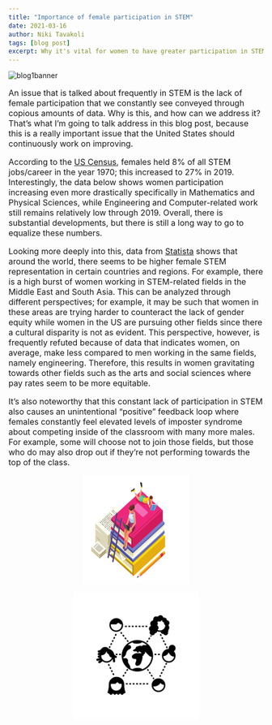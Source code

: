 ```yaml
---
title: "Importance of female participation in STEM"
date: 2021-03-16
author: Niki Tavakoli
tags: [blog post]
excerpt: Why it's vital for women to have greater participation in STEM and what we as scientists and engineers can do to facilitate this.
---
```

<img src="/images/bannerb2.png" alt="blog1banner" class = "center">

<p style="font-size:16px"> An issue that is talked about frequently in STEM is the lack of female participation that we constantly see conveyed through copious amounts of data. Why is this, and how can we address it? That’s what I’m going to talk address in this blog post, because this is a really important issue that the United States should continuously work on improving.</p>

<p style="font-size:16px"> According to the <a href="https://www.census.gov/library/stories/2021/01/women-making-gains-in-stem-occupations-but-still-underrepresented.html#:~:text=Some%20STEM%20Occupations-,In%201970%2C%20women%20made%20up%2038%25%20of%20all%20U.S%20workers,up%2048%25%20of%20all%20workers.&text=But%20social%20science%20accounted%20for,1970%20to%2015%25%20in%202019">US Census</a>, females held 8% of all STEM jobs/career in the year 1970; this increased to 27% in 2019. Interestingly, the data below shows women participation increasing even more drastically specifically in Mathematics and Physical Sciences, while Engineering and Computer-related work still remains relatively low through 2019. Overall, there is substantial  developments, but there is still a long way to go to equalize these numbers.</p>

<p style="font-size:16px"> Looking more deeply into this, data from <a href="https://www.statista.com/statistics/1116527/share-women-stem-country/">Statista</a> shows that around the world, there seems to be higher female STEM representation in certain countries and regions. For example, there is a high burst of women working in STEM-related fields in the Middle East and South Asia. This can be analyzed through different perspectives; for example, it may be such that women in these areas are trying harder to counteract the lack of gender equity while women in the US are pursuing other fields since there a cultural disparity is not as evident. This perspective, however, is frequently refuted because of data that indicates women, on average, make less compared to men working in the same fields, namely engineering. Therefore, this results in women gravitating towards other fields such as the arts and social sciences where pay rates seem to be more equitable. </p>

<p style="font-size:16px"> It’s also noteworthy that this constant lack of participation in STEM also causes an unintentional “positive” feedback loop where females constantly feel elevated levels of imposter syndrome about competing inside of the classroom with many more males. For example, some will choose not to join those fields, but those who do may also drop out if they’re not performing towards the top of the class. </p>

<center> <img src="/images/bookstudy.png" alt="girl studying" width="210" height="210"> </center>

<p style="font-size:16px">










<center><img src="/images/female.png" alt="blog1banner" width="250" height="250"></center>
